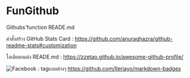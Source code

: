 # FunGithub
Githubs'function READE.md

คำสั่งสร้าง GitHub Stats Card : https://github.com/anuraghazra/github-readme-stats#customization

ไอเดียตกแต่ง READE.md : https://zzetao.github.io/awesome-github-profile/

![Facebook](https://img.shields.io/badge/Facebook-%231877F2.svg?style=for-the-badge&logo=Facebook&logoColor=white) : tagแบบต่างๆ https://github.com/Ileriayo/markdown-badges
